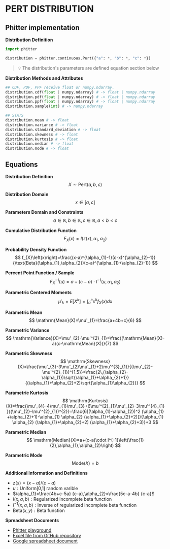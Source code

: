# PERT DISTRIBUTION

## Phitter implementation

**Distribution Definition**

```python
import phitter

distribution = phitter.continuous.Pert({"a": *, "b": *, "c": *})
```

> 💡 The distribution's parameters are defined equation section below

**Distribution Methods and Attributes**

```python
## CDF, PDF, PPF receive float or numpy.ndarray.
distribution.cdf(float | numpy.ndarray) # -> float | numpy.ndarray
distribution.pdf(float | numpy.ndarray) # -> float | numpy.ndarray
distribution.ppf(float | numpy.ndarray) # -> float | numpy.ndarray
distribution.sample(int) # -> numpy.ndarray

## STATS
distribution.mean # -> float
distribution.variance # -> float
distribution.standard_deviation # -> float
distribution.skewness # -> float
distribution.kurtosis # -> float
distribution.median # -> float
distribution.mode # -> float
```

## Equations

**Distribution Definition**
$$ X\sim\mathrm{Pert}\left(a,b,c\right) $$

**Distribution Domain**
$$ x\in\left[a,c\right] $$

**Parameters Domain and Constraints**
$$ a\in\mathbb{R}, b\in\mathbb{R}, c\in\mathbb{R}, a < b < c $$

**Cumulative Distribution Function**
$$ F_{X}\left(x\right)=I(z(x),\alpha_{1},\alpha_{2}) $$

**Probability Density Function**
$$ f_{X}\left(x\right)=\frac{(x-a)^{\alpha_{1}-1}(c-x)^{\alpha_{2}-1}} {\text{Beta}(\alpha_{1},\alpha_{2})(c-a)^{\alpha_{1}+\alpha_{2}-1}} $$

**Percent Point Function / Sample**
$$ F^{-1}_{X}\left(u\right)=a+(c-a)\cdot I^{-1}\left(u,\alpha_{1},\alpha_{2}\right) $$

**Parametric Centered Moments**
$$ \mu'_{k}=E[X^k]=\int_{a}^{c}x^{k}f_{X}\left(x\right)dx $$

**Parametric Mean**
$$ \mathrm{Mean}(X)=\mu'_{1}=\frac{a+4b+c}{6} $$

**Parametric Variance**
$$ \mathrm{Variance}(X)=\mu'_{2}-\mu'^{2}_{1}=\frac{(\mathrm{Mean}(X)-a)(c-\mathrm{Mean}(X))}{7} $$

**Parametric Skewness**
$$ \mathrm{Skewness}(X)=\frac{\mu'_{3}-3\mu'_{2}\mu'_{1}+2\mu'^{3}_{1}}{(\mu'_{2}-\mu'^{2}_{1})^{1.5}}=\frac{2\,(\alpha_{2}-\alpha_{1})\sqrt{\alpha_{1}+\alpha_{2}+1}}{(\alpha_{1}+\alpha_{2}+2)\sqrt{\alpha_{1}\alpha_{2}}} $$

**Parametric Kurtosis**
$$ \mathrm{Kurtosis}(X)=\frac{\mu'_{4}-4\mu'_{1}\mu'_{3}+6\mu'^{2}_{1}\mu'_{2}-3\mu'^{4}_{1}}{(\mu'_{2}-\mu'^{2}_{1})^{2}}=\frac{6[(\alpha_{1}-\alpha_{2})^2 (\alpha_{1} +\alpha_{2}+1)-\alpha_{1} \alpha_{2} (\alpha_{1}+\alpha_{2}+2)]}{\alpha_{1} \alpha_{2} (\alpha_{1}+\alpha_{2}+2) (\alpha_{1}+\alpha_{2}+3)}+3 $$

**Parametric Median**
$$ \mathrm{Median}(X)=a+(c-a)\cdot I^{-1}\left(\frac{1}{2},\alpha_{1},\alpha_{2}\right) $$

**Parametric Mode**
$$ \mathrm{Mode}(X)=b $$

**Additional Information and Definitions**
- $z\left(x\right)=\left(x-a\right)/\left(c-a\right)$
- $u:\text{Uniform[0,1] random varible}$
- $\alpha_{1}=\frac{4b+c-5a} {c-a},\alpha_{2}=\frac{5c-a-4b} {c-a}$
- $I\left(x,a,b\right):\text{Regularized incomplete beta function}$
- $I^{-1}\left(x,a,b\right):\text{Inverse of regularized incomplete beta function}$
- $\text{Beta}\left(x,y\right):\text{Beta function}$

**Spreadsheet Documents**

-   [Phitter playground](https://phitter.io/distributions/continuous/pert)
-   [Excel file from GitHub repository](https://github.com/phitterio/phitter-files/blob/main/continuous/pert.xlsx)
-   [Google spreadsheet document](https://docs.google.com/spreadsheets/d/1NeKJKq4D_BB-ouefgJ35FzcORA7fH1OQwC5dCZKI_38)
    